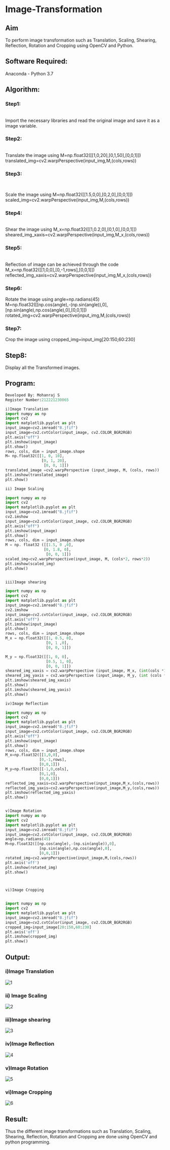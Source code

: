 # Image-Transformation
## Aim
To perform image transformation such as Translation, Scaling, Shearing, Reflection, Rotation and Cropping using OpenCV and Python.

## Software Required:
Anaconda - Python 3.7

## Algorithm:
### Step1:
<br>
Import the necessary libraries and read the original image and save it as a image variable.

### Step2:
<br>
Translate the image using M=np.float32([[1,0,20],[0,1,50],[0,0,1]]) translated_img=cv2.warpPerspective(input_img,M,(cols,rows))

### Step3:
<br>

Scale the image using M=np.float32([[1.5,0,0],[0,2,0],[0,0,1]]) scaled_img=cv2.warpPerspective(input_img,M,(cols,rows))

### Step4:
<br>
Shear the image using M_x=np.float32([[1,0.2,0],[0,1,0],[0,0,1]]) sheared_img_xaxis=cv2.warpPerspective(input_img,M_x,(cols,rows))

### Step5:
<br>
Reflection of image can be achieved through the code M_x=np.float32([[1,0,0],[0,-1,rows],[0,0,1]]) reflected_img_xaxis=cv2.warpPerspective(input_img,M_x,(cols,rows))

### Step6:

Rotate the image using angle=np.radians(45) M=np.float32([[np.cos(angle),-(np.sin(angle)),0],[np.sin(angle),np.cos(angle),0],[0,0,1]]) rotated_img=cv2.warpPerspective(input_img,M,(cols,rows))

### Step7:

Crop the image using cropped_img=input_img[20:150,60:230]

## Step8:

Display all the Transformed images.


## Program:
```python
Developed By: Mohanraj S
Register Number:212221230065

i)Image Translation
import numpy as np
import cv2
import matplotlib.pyplot as plt
input_image=cv2.imread("8.jfif") 
input_image=cv2.cvtColor(input_image, cv2.COLOR_BGR2RGB) 
plt.axis("off") 
plt.imshow(input_image)
plt.show()
rows, cols, dim = input_image.shape
M= np.float32([[1, 0, 10],
                [0, 1, 20],
                 [0, 0, 1]])
translated_image =cv2.warpPerspective (input_image, M, (cols, rows))
plt.imshow(translated_image)
plt.show()

ii) Image Scaling

import numpy as np
import cv2
import matplotlib.pyplot as plt
input_image=cv2.imread("8.jfif") 
cv2.imshow
input_image=cv2.cvtColor(input_image, cv2.COLOR_BGR2RGB) 
plt.axis("off") 
plt.imshow(input_image)
plt.show()
rows, cols, dim = input_image.shape
M = np. float32 ([[1.5, 0 ,0],
                 [0, 1.8, 0],
                  [0, 0, 1]])
scaled_img=cv2.warpPerspective(input_image, M, (cols*2, rows*2))
plt.imshow(scaled_img)
plt.show()


iii)Image shearing

import numpy as np
import cv2
import matplotlib.pyplot as plt
input_image=cv2.imread("8.jfif") 
cv2.imshow
input_image=cv2.cvtColor(input_image, cv2.COLOR_BGR2RGB) 
plt.axis("off") 
plt.imshow(input_image)
plt.show()
rows, cols, dim = input_image.shape
M_x = np.float32([[1, 0.5, 0],
                  [0, 1 ,0],
                  [0, 0, 1]])

M_y = np.float32([[1, 0, 0],
                  [0.5, 1, 0],
                  [0, 0, 1]])
sheared_img_xaxis = cv2.warpPerspective (input_image, M_x, (int(cols *1.5), int (rows *1.5))) 
sheared_img_yaxis = cv2.warpPerspective (input_image, M_y, (int (cols *1.5), int (rows *1.5)))
plt.imshow(sheared_img_xaxis)
plt.show()
plt.imshow(sheared_img_yaxis)
plt.show()

iv)Image Reflection

import numpy as np
import cv2
import matplotlib.pyplot as plt
input_image=cv2.imread("8.jfif") 
input_image=cv2.cvtColor(input_image, cv2.COLOR_BGR2RGB) 
plt.axis("off") 
plt.imshow(input_image)
plt.show()
rows, cols, dim = input_image.shape
M_x=np.float32([[1,0,0],
               [0,-1,rows],
               [0,0,1]])
M_y=np.float32([[-1,0,cols],
               [0,1,0],
               [0,0,1]])
reflected_img_xaxis=cv2.warpPerspective(input_image,M_x,(cols,rows))
reflected_img_yaxis=cv2.warpPerspective(input_image,M_y,(cols,rows))
plt.imshow(reflected_img_yaxis)
plt.show()


v)Image Rotation
import numpy as np
import cv2
import matplotlib.pyplot as plt
input_image=cv2.imread("8.jfif") 
input_image=cv2.cvtColor(input_image, cv2.COLOR_BGR2RGB)
angle=np.radians(45)
M=np.float32([[np.cos(angle),-(np.sin(angle)),0],
               [np.sin(angle),np.cos(angle),0],
               [0,0,1]])
rotated_img=cv2.warpPerspective(input_image,M,(cols,rows))
plt.axis('off')
plt.imshow(rotated_img)
plt.show()



vi)Image Cropping


import numpy as np
import cv2
import matplotlib.pyplot as plt
input_image=cv2.imread("8.jfif") 
input_image=cv2.cvtColor(input_image, cv2.COLOR_BGR2RGB)
cropped_img=input_image[20:150,60:230]
plt.axis('off')
plt.imshow(cropped_img)
plt.show()


```
## Output:
### i)Image Translation

![1](https://user-images.githubusercontent.com/94828335/167618955-f6d29c20-f0be-418a-8879-e3308142e3f3.png)



### ii) Image Scaling

![2](https://user-images.githubusercontent.com/94828335/167619042-8754c5f9-726b-461f-83a1-3f0c1aad4ba9.png)




### iii)Image shearing

![3](https://user-images.githubusercontent.com/94828335/167619114-f710def8-0598-4e16-90cb-39715ae77712.png)


### iv)Image Reflection

![4](https://user-images.githubusercontent.com/94828335/167619146-220c4800-e85e-4d8f-a3ed-5dd49fe95fbd.png)



### v)Image Rotation

![5](https://user-images.githubusercontent.com/94828335/167619176-70fc4983-5366-483b-89ac-a6fd5a2b2a7f.png)



### vi)Image Cropping

![6](https://user-images.githubusercontent.com/94828335/167619216-de08183d-42f2-4f85-b382-8b8f84cbdc4e.png)




## Result: 

Thus the different image transformations such as Translation, Scaling, Shearing, Reflection, Rotation and Cropping are done using OpenCV and python programming.
